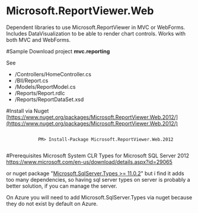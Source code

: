 # Microsoft.ReportViewer.Web
Dependent libraries to use Microsoft.ReportViewer in MVC or WebForms. Includes DataVisualization to be able to render chart controls. Works with both MVC and WebForms. 


#Sample
Download project __mvc.reporting__

See

 * /Controllers/HomeController.cs
 * /Bll/Report.cs
 * /Models/ReportModel.cs
 * /Reports/Report.rdlc
 * /Reports/ReportDataSet.xsd



#Install via Nuget
[https://www.nuget.org/packages/Microsoft.ReportViewer.Web.2012/](https://www.nuget.org/packages/Microsoft.ReportViewer.Web.2012/)


<div class="nuget-badge">
    <p>
        <code>
            PM&gt; Install-Package Microsoft.ReportViewer.Web.2012
        </code>
    </p>
</div>

#Prerequisites
Microsoft System CLR Types for Microsoft SQL Server 2012
https://www.microsoft.com/en-us/download/details.aspx?id=29065


or nuget package "[Microsoft.SqlServer.Types >= 11.0.2](https://www.nuget.org/packages/Microsoft.SqlServer.Types/)"
but i find it adds too many dependencies, so having sql server types on server is probably a better solution, if you can manage the server.

On Azure you will need to add Microsoft.SqlServer.Types via nuget because they do not exist by default on Azure.

